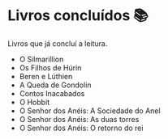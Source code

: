 ﻿# Livros concluídos :books:

Livros que já concluí a leitura. 



- O Silmarillion
- Os Filhos de Húrin
- Beren e Lúthien
- A Queda de Gondolin
- Contos Inacabados
- O Hobbit
- O Senhor dos Anéis: A Sociedade do Anel
- O Senhor dos Anéis: As duas torres
- O Senhor dos Anéis: O retorno do rei
